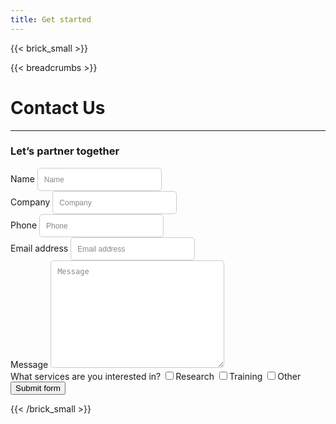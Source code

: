 ```yaml
---
title: Get started
---
```

{{< brick_small >}}

{{< breadcrumbs >}}

# Contact Us

---

<img src="/form.php" style="position: absolute; opacity: 0; pointer-events: none;" />
<style>
/* Styling for input placeholders */
input::placeholder {
    color: #888; /* Change the color */
    opacity: 1; /* Ensure the opacity is set to 1 for better visibility */
    font-style: normal; /* Make the placeholder text italic */
    font-size: 12px; /* Adjust the font size */
}
/* Styling for textarea placeholders */
textarea::placeholder {
    color: #888; /* Change the color */
    opacity: 1; /* Ensure the opacity is set to 1 for better visibility */
    font-style: normal; /* Make the placeholder text italic */
    font-size: 12px; /* Adjust the font size */
}
/* Add styles for input elements */
input.form-control {
    padding: 10px;
    border-radius: 5px;
    border: 1px solid #ccc;
}
/* Add styles for textarea elements */
textarea.form-control {
    padding: 10px;
    border-radius: 5px;
    border: 1px solid #ccc;
}
</style>
<form id="contactform" class="form" method="POST" action="/form.php">
    <h3>Let’s partner together</h3>
    <div>
        <label class="inborder sr-only" for="name">Name</label>
        <input type="text" name="name" id="name" class="form-control" placeholder="Name" required>
    </div>
    <div>
        <label class="inborder sr-only" for="company">Company</label>
        <input type="text" name="company" id="company" class="form-control" placeholder="Company">
    </div>
    <div>
        <label class="inborder sr-only" for="phone">Phone</label>
        <input type="number" name="phone" id="phone" class="form-control" placeholder="Phone" required>
    </div>
    <div>
        <label class="inborder sr-only" for="email">Email address</label>
        <input type="email" name="email" id="email" class="form-control" placeholder="Email address" required>
    </div>
    <div>
        <label class="inborder sr-only" for="message">Message</label>
        <textarea name="message" id="message" cols="30" rows="10" class="form-control" placeholder="Message"></textarea>
    </div>
    <div class="checkbox">
        <label class="" for="services">What services are you interested in?</label>
        <label><input type="checkbox" name="terms" id="terms" >Research</label>
        <label><input type="checkbox" name="terms" id="terms" >Training</label>
        <label><input type="checkbox" name="terms" id="terms" >Other</label>
    </div>
    <div class="submit">
        <div><input type="submit" value="Submit form" class="button"></div>
    </div>
</form>



{{< /brick_small >}}
